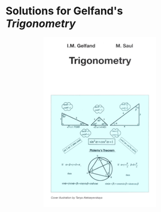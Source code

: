 # Solutions for Gelfand's *Trigonometry*

<p align="center"><img alt="Cover" src="images/cover.png" width="300"></p>


